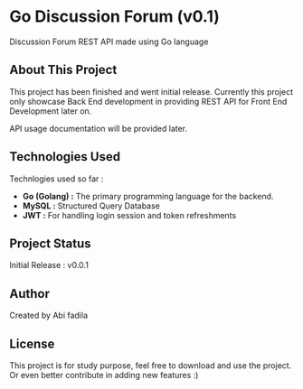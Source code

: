# Go Discussion Forum (v0.1)

Discussion Forum REST API made using Go language

## About This Project

This project has been finished and went initial release. Currently this project only showcase Back End development in providing REST API for Front End Development later on.

API usage documentation will be provided later.

## Technologies Used

Technlogies used so far :

- **Go (Golang) :** The primary programming language for the backend.
- **MySQL :** Structured Query Database
- **JWT :** For handling login session and token refreshments

## Project Status

Initial Release : v0.0.1

## Author

Created by Abi fadila

## License

This project is for study purpose, feel free to download and use the project. Or even better contribute in adding new features :)
